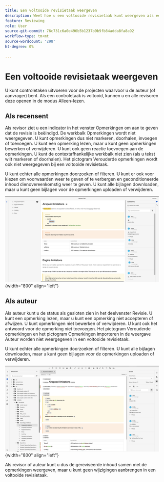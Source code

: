 ```yaml
---
title: Een voltooide revisietaak weergeven
description: Weet hoe u een voltooide revisietaak kunt weergeven als een revisor of auteur in AEM Guides.
feature: Reviewing
role: User
source-git-commit: 76c731c6a0e496b5b1237b9b9fb84adda8fa8a92
workflow-type: tm+mt
source-wordcount: '298'
ht-degree: 0%

---
```


# Een voltooide revisietaak weergeven

U kunt controletaken uitvoeren voor de projecten waarvoor u de auteur (of aanvrager) bent. Als een controletaak is voltooid, kunnen u en alle revisoren deze openen in de modus Alleen-lezen.

## Als recensent

Als revisor ziet u een indicator in het venster Opmerkingen om aan te geven dat de revisie is beëindigd. De werkbalk Opmerkingen wordt niet weergegeven. U kunt opmerkingen dus niet markeren, doorhalen, invoegen of toevoegen. U kunt een opmerking lezen, maar u kunt geen opmerkingen bewerken of verwijderen. U kunt ook geen reactie toevoegen aan de opmerkingen. U kunt de contextafhankelijke werkbalk niet zien (als u tekst wilt markeren of doorhalen). Het pictogram Verouderde opmerkingen wordt ook niet weergegeven bij een voltooide revisietaak.

U kunt echter alle opmerkingen doorzoeken of filteren. U kunt er ook voor kiezen om voorwaarden weer te geven of te verbergen en geconditioneerde inhoud dienovereenkomstig weer te geven. U kunt alle bijlagen downloaden, maar u kunt geen bijlagen voor de opmerkingen uploaden of verwijderen.

![](images/complete-task-reviewer.png){width="800" align="left"}


## Als auteur

Als auteur kunt u de status als gesloten zien in het deelvenster Revisie. U kunt een opmerking lezen, maar u kunt een opmerking niet accepteren of afwijzen. U kunt opmerkingen niet bewerken of verwijderen. U kunt ook het antwoord voor de opmerking niet toevoegen. Het pictogram Verouderde opmerkingen en het pictogram Opmerkingen importeren in de weergave Auteur worden niet weergegeven in een voltooide revisietaak.

U kunt echter alle opmerkingen doorzoeken of filteren. U kunt alle bijlagen downloaden, maar u kunt geen bijlagen voor de opmerkingen uploaden of verwijderen.

![](images/completed-task-author.png){width="800" align="left"}

Als revisor of auteur kunt u dus de gereviseerde inhoud samen met de opmerkingen weergeven, maar u kunt geen wijzigingen aanbrengen in een voltooide revisietaak.
